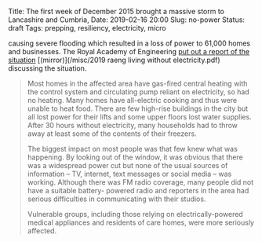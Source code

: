 Title: The first week of December 2015 brought a massive storm to Lancashire and Cumbria,
Date: 2019-02-16 20:00
Slug: no-power
Status: draft
Tags: prepping, resiliency, electricity, micro

causing severe flooding which resulted in a loss of power to 61,000 homes and businesses. The Royal Academy of Engineering [put out a report of the situation](https://www.raeng.org.uk/publications/reports/living-without-electricity) [(mirror)](/misc/2019 raeng living without electricity.pdf) discussing the situation.

> Most homes in the affected area have gas-fired central heating with the control system and circulating pump reliant on electricity, so had no heating. Many homes have all-electric cooking and thus were unable to heat food. There are few high-rise buildings in the city but all lost power for their lifts and some upper floors lost water supplies. After 30 hours without electricity, many households had to throw away at least some of the contents of their freezers.
>
> The biggest impact on most people was that few knew what was happening. By looking out of the window, it was obvious that there was a widespread power cut but none of the usual sources of information – TV, internet, text messages or social media – was working. Although there was FM radio coverage, many people did not have a suitable battery- powered radio and reporters in the area had serious difficulties in communicating with their studios.
>
> Vulnerable groups, including those relying on electrically-powered medical appliances and residents of care homes, were more seriously affected.

